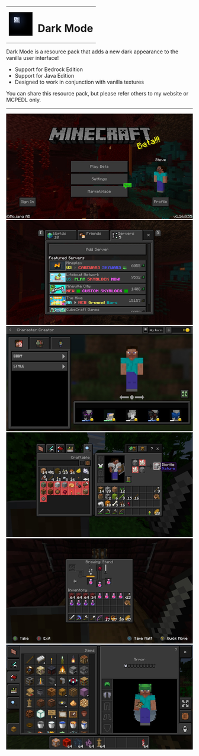 <table>
  <tr>
    <td>
      <img width="64" src="icon.png">
    </td>
    <td>
      <h1>Dark Mode</h1>
    </td>
  </tr>
</table>

Dark Mode is a resource pack that adds a new dark appearance to the vanilla user interface!

* Support for Bedrock Edition
* Support for Java Edition
* Designed to work in conjunction with vanilla textures

You can share this resource pack, but please refer others to my website or MCPEDL only.

---

<img src="Bedrock/screenshots_web/screenshot_0.jpg">
<img src="Bedrock/screenshots_web/screenshot_1.jpg">
<img src="Bedrock/screenshots_web/screenshot_2.jpg">
<img src="Bedrock/screenshots_web/screenshot_3.jpg">
<img src="Bedrock/screenshots_web/screenshot_4.jpg">
<img src="Bedrock/screenshots_web/screenshot_5.jpg">
